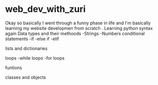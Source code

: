 # web_dev_with_zuri
Okay so basically I went through a funny phase in life and I'm basically learning my website developmen from scratch .
Learning python syntax again
Data types and their methoods
-Strings
-Numbers
conditional statements
-if 
-else if
-elif

lists and dictionaries

loops
-while loops
-for loops

funtions

classes and objects
